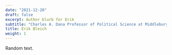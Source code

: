 ```yaml
---
date: "2021-12-20"
draft: false
excerpt: Author blurb for Erik
subtitle: "Charles A. Dana Professor of Political Science at Middlebury College\n\n<span style="color:#ffffff">.</span>" 
title: Erik Bleich
weight: 1
---
```


Random text.